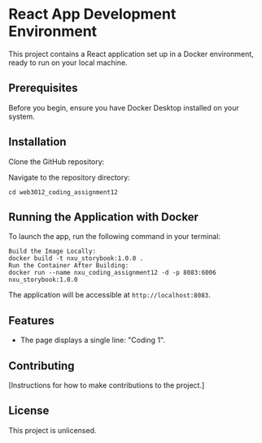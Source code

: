 # React App Development Environment

This project contains a React application set up in a Docker environment, ready to run on your local machine.

## Prerequisites

Before you begin, ensure you have Docker Desktop installed on your system.

## Installation

Clone the GitHub repository:



Navigate to the repository directory:

```
cd web3012_coding_assignment12
```

## Running the Application with Docker

To launch the app, run the following command in your terminal:

```
Build the Image Locally:
docker build -t nxu_storybook:1.0.0 .
Run the Container After Building:
docker run --name nxu_coding_assignment12 -d -p 8083:6006 nxu_storybook:1.0.0

```

The application will be accessible at `http://localhost:8083`.

## Features

- The page displays a single line: "Coding 1".


## Contributing

[Instructions for how to make contributions to the project.]

## License

This project is unlicensed.
